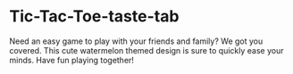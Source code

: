 # Tic-Tac-Toe-taste-tab
Need an easy game to play with your friends and family? We got you covered. This cute watermelon themed design is sure to quickly ease your minds. Have fun playing together! 
